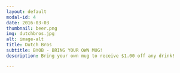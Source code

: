```yaml
---
layout: default
modal-id: 4
date: 2016-03-03
thumbnail: beer.png
img: dutchbros.jpg
alt: image-alt
title: Dutch Bros
subtitle: BYOB - BRING YOUR OWN MUG!
description: Bring your own mug to receive $1.00 off any drink!

---
```


